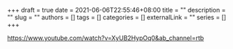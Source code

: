 +++ 
draft = true
date = 2021-06-06T22:55:46+08:00
title = ""
description = ""
slug = ""
authors = []
tags = []
categories = []
externalLink = ""
series = []
+++

https://www.youtube.com/watch?v=XyUB2HypOq0&ab_channel=rtb
